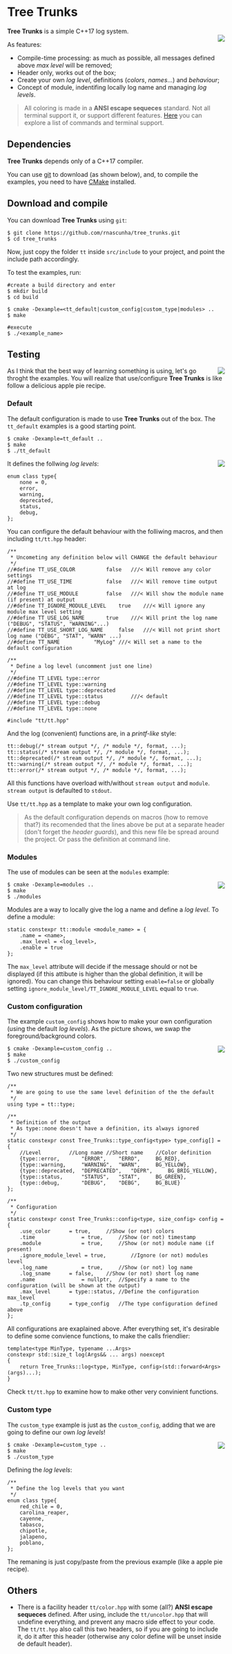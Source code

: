 # Tree Trunks

**Tree Trunks** is a simple C++17 log system.  
<img align="right" src="docs/img/tree_trunks.png">

As features:

* Compile-time processing: as much as possible, all messages defined above *max level* will be removed;
* Header only, works out of the box;
* Create your own *log level*, definitions (*colors*, *names*...) and *behaviour*;
* Concept of module, indentifing locally log name and managing *log levels*.

> All coloring is made in a **ANSI escape sequeces** standard. Not all terminal support it, or support different features. [Here](https://en.wikipedia.org/wiki/ANSI_escape_code) you can explore a list of commands and terminal support.
  
## Dependencies

**Tree Trunks** depends only of a C++17 compiler.

You can use [git](https://git-scm.com/) to download (as shown below), and, to compile the examples, you need to have [CMake](https://cmake.org/) installed. 

## Download and compile

You can download **Tree Trunks** using `git`:

```
$ git clone https://github.com/rnascunha/tree_trunks.git
$ cd tree_trunks
```

Now, just copy the folder `tt` inside `src/include` to your project, and point the include path accordingly.

To test the examples, run:

```
#create a build directory and enter
$ mkdir build
$ cd build

$ cmake -Dexample=<tt_default|custom_config|custom_type|modules> ..
$ make

#execute
$ ./<example_name>
```
## Testing

<img align="right" src="docs/img/apple_pie.png">

As I think that the best way of learning something is using, let's go throght the examples. You will realize that use/configure **Tree Trunks** is like follow a delicious apple pie recipe.

### Default

The default configuration is made to use **Tree Trunks** out of the box. The `tt_default` examples is a good starting point.

```
$ cmake -Dexample=tt_default ..
$ make
$ ./tt_default
```
<img align="right" src="docs/img/tt_default.png">

It defines the follwing *log levels*:

```
enum class type{
	none = 0,
	error,
	warning,
	deprecated,
	status,
	debug,
};
```
You can configure the default behaviour with the folliwing macros, and then including `tt/tt.hpp` header:

```
/**
 * Uncometing any definition below will CHANGE the default behaviour
 */
//#define TT_USE_COLOR 			false	///< Will remove any color settings
//#define TT_USE_TIME			false	///< Will remove time output at log
//#define TT_USE_MODULE			false	///< Will show the module name (if present) at output
//#define TT_IGNORE_MODULE_LEVEL	true	///< Will ignore any module max level setting
//#define TT_USE_LOG_NAME		true	///< Will print the log name ("DEBUG", "STATUS", "WARNING"...)
//#define TT_USE_SHORT_LOG_NAME		false	///< Will not print short log name ("DEBG", "STAT", "WARN" ...)
//#define TT_NAME			"MyLog"	///< Will set a name to the default configuration

/**
 * Define a log level (uncomment just one line)
 */
//#define TT_LEVEL type::error
//#define TT_LEVEL type::warning
//#define TT_LEVEL type::deprecated
//#define TT_LEVEL type::status			///< default
//#define TT_LEVEL type::debug
//#define TT_LEVEL type::none

#include "tt/tt.hpp"
```
And the log (convenient) functions are, in a *printf-like* style:

```
tt::debug(/* stream output */, /* module */, format, ...);
tt::status(/* stream output */, /* module */, format, ...);
tt::deprecated(/* stream output */, /* module */, format, ...);
tt::warning(/* stream output */, /* module */, format, ...);
tt::error(/* stream output */, /* module */, format, ...);
```
All this functions have overload with/without `stream output` and `module`. `stream output` is defaulted to `stdout`.

Use `tt/tt.hpp` as a template to make your own log configuration.

> As the default configuration depends on macros (how to remove that?) its recomended that the lines above be put at a separate header (don't forget the *header guards*), and this new file be spread around the project. Or pass the definition at command line.
 
### Modules

The use of modules can be seen at the `modules` example:

<img align="right" src="docs/img/modules.png">

```
$ cmake -Dexample=modules ..
$ make
$ ./modules
```
Modules are a way to locally give the log a name and define a *log level*. To define a module:

```
static constexpr tt::module <module_name> = {
	.name = <name>,
	.max_level = <log_level>,
	.enable = true
};
```
The `max_level` attribute will decide if the message should or not be displayed (if this attibute is higher than the global definition, it will be ignored). You can change this behaviour setting `enable=false` or globally setting `ignore_module_level/TT_IGNORE_MODULE_LEVEL` equal to `true`.

### Custom configuration

The example `custom_config` shows how to make your own configuration (using the default *log levels*). As the picture shows, we swap the foreground/background colors.

<img align="right" src="docs/img/custom_config.png">

```
$ cmake -Dexample=custom_config ..
$ make
$ ./custom_config
```
Two new structures must be defined:

```
/**
 * We are going to use the same level definition of the the default
 */
using type = tt::type;

/**
 * Definition of the output
 * As type::none doesn't have a definition, its always ignored
 */
static constexpr const Tree_Trunks::type_config<type> type_config[] = {
	//Level			//Long name	//Short name	//Color definition
	{type::error, 		"ERROR", 	"ERRO",		BG_RED},
	{type::warning,		"WARNING", 	"WARN",		BG_YELLOW},
	{type::deprecated, 	"DEPRECATED", 	"DEPR",		BG_BRIG_YELLOW},
	{type::status, 		"STATUS", 	"STAT", 	BG_GREEN},
	{type::debug, 		"DEBUG", 	"DEBG",		BG_BLUE}
};

/**
 * Configuration
 */
static constexpr const Tree_Trunks::config<type, size_config> config = {
	.use_color 		= true,		//Show (or not) colors
	.time 				= true,		//Show (or not) timestamp
	.module				= true,		//Show (or not) module name (if present)
	.ignore_module_level = true,		//Ignore (or not) modules level
	.log_name 			= true,		//Show (or not) log name
	.log_sname 		= false,	//Show (or not) short log name
	.name 				= nullptr,	//Specify a name to the configuration (will be shown at the output)
	.max_level 		= type::status,	//Define the configuration max_level
	.tp_config 		= type_config	//The type configuration defined above
};
```
All configurations are exaplained above. After everything set, it's desirable to define some convience functions, to make the calls friendlier:

```
template<type MinType, typename ...Args>
constexpr std::size_t log(Args&& ... args) noexcept
{
	return Tree_Trunks::log<type, MinType, config>(std::forward<Args>(args)...);
}
```
Check `tt/tt.hpp` to examine how to make other very convinient functions.

### Custom type

The `custom_type` example is just as the `custom_config`, adding that we are going to define our own *log levels*!

<img align="right" src="docs/img/custom_type.png">

```
$ cmake -Dexample=custom_type ..
$ make
$ ./custom_type
```

Defining the *log levels*:

```
/**
 * Define the log levels that you want
 */
enum class type{
	red_chile = 0,
	carolina_reaper,
	cayenne,
	tabasco,
	chipotle,
	jalapeno,
	poblano,
};
```

The remaning is just copy/paste from the previous example (like a apple pie recipe).
 
## Others

* There is a facility header `tt/color.hpp` with some (all?) **ANSI escape sequeces** defined. After using, include the `tt/uncolor.hpp` that will undefine everything, and prevent any macro side effect to your code. The `tt/tt.hpp` also call this two headers, so if you are going to include it, do it after this header (otherwise any color define will be unset inside de default header). 